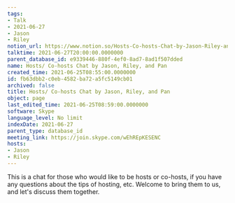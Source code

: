 ```yaml
---
tags:
- Talk
- 2021-06-27
- Jason
- Riley
notion_url: https://www.notion.so/Hosts-Co-hosts-Chat-by-Jason-Riley-and-Pan-fb63dbb2c0eb4582ba72a5fc5149cb01
talktime: 2021-06-27T20:00:00.0000000
parent_database_id: e9339446-880f-4ef0-8ad7-8ad1f507dded
name: Hosts/ Co-hosts Chat by Jason, Riley, and Pan
created_time: 2021-06-25T08:55:00.0000000
id: fb63dbb2-c0eb-4582-ba72-a5fc5149cb01
archived: false
title: Hosts/ Co-hosts Chat by Jason, Riley, and Pan
object: page
last_edited_time: 2021-06-25T08:59:00.0000000
software: Skype
language_level: No limit
indexDate: 2021-06-27
parent_type: database_id
meeting_link: https://join.skype.com/wEhREpKESENC
hosts:
- Jason
- Riley
---
```


This is a chat for those who would like to be hosts or co-hosts, if you have any questions about the tips of hosting, etc. Welcome to bring them to us, and let's discuss them together.

